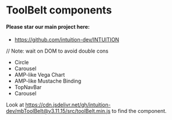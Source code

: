 
# ToolBelt components


#### Please star our main project here:
- https://github.com/intuition-dev/INTUITION


// Note: wait on DOM to avoid double cons

- Circle
- Carousel
- AMP-like Vega Chart 
- AMP-like Mustache Binding
- TopNavBar
- Carousel

Look at https://cdn.jsdelivr.net/gh/intuition-dev/mbToolBelt@v3.11.15/src/toolBelt.min.js to find the component.

